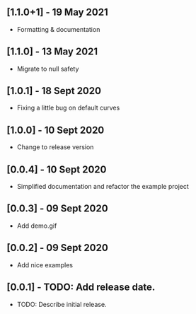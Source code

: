 ## [1.1.0+1] - 19 May 2021

* Formatting & documentation

## [1.1.0] - 13 May 2021

* Migrate to null safety

## [1.0.1] - 18 Sept 2020

* Fixing a little bug on default curves

## [1.0.0] - 10 Sept 2020

* Change to release version

## [0.0.4] - 10 Sept 2020

* Simplified documentation and refactor the example project

## [0.0.3] - 09 Sept 2020

* Add demo.gif

## [0.0.2] - 09 Sept 2020

* Add nice examples

## [0.0.1] - TODO: Add release date.

* TODO: Describe initial release.
